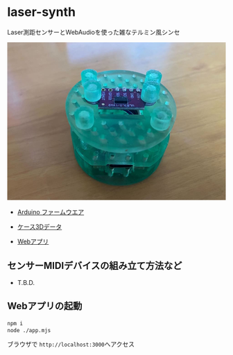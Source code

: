 # laser-synth

Laser測距センサーとWebAudioを使った雑なテルミン風シンセ

![image](./sensor-midi.jpg)

- [Arduino ファームウエア](./Arduino/RP2040-ZERO-VL53L0X/RP2040-ZERO-VL53L0X.ino)

- [ケース3Dデータ](https://www.tinkercad.com/things/hK7G6r8iRW5-sensor-case-pub)

- [Webアプリ](./www/index.html)

## センサーMIDIデバイスの組み立て方法など

- T.B.D.

## Webアプリの起動

```
npm i
node ./app.mjs
```

ブラウザで `http://localhost:3000`へアクセス


